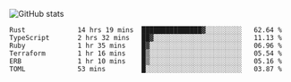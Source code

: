 ![GitHub stats](https://github-readme-stats.vercel.app/api?username=ksk001100&show_icons=true&theme=tokyonight)

<!--START_SECTION:waka-->

```text
Rust             14 hrs 19 mins  ███████████████▓░░░░░░░░░   62.64 %
TypeScript       2 hrs 32 mins   ██▓░░░░░░░░░░░░░░░░░░░░░░   11.13 %
Ruby             1 hr 35 mins    █▓░░░░░░░░░░░░░░░░░░░░░░░   06.96 %
Terraform        1 hr 16 mins    █▒░░░░░░░░░░░░░░░░░░░░░░░   05.54 %
ERB              1 hr 10 mins    █▒░░░░░░░░░░░░░░░░░░░░░░░   05.16 %
TOML             53 mins         █░░░░░░░░░░░░░░░░░░░░░░░░   03.87 %
```

<!--END_SECTION:waka-->
